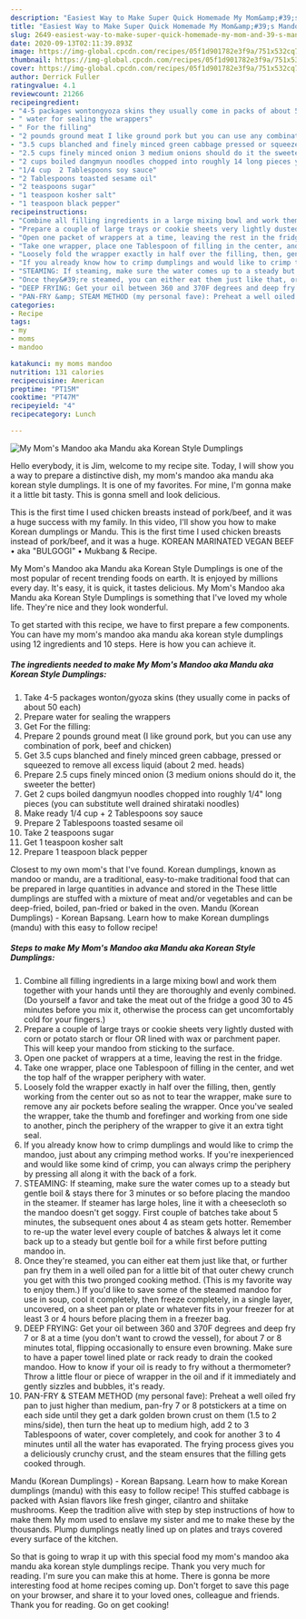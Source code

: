 ```yaml
---
description: "Easiest Way to Make Super Quick Homemade My Mom&amp;#39;s Mandoo aka Mandu aka Korean Style Dumplings"
title: "Easiest Way to Make Super Quick Homemade My Mom&amp;#39;s Mandoo aka Mandu aka Korean Style Dumplings"
slug: 2649-easiest-way-to-make-super-quick-homemade-my-mom-and-39-s-mandoo-aka-mandu-aka-korean-style-dumplings
date: 2020-09-13T02:11:39.893Z
image: https://img-global.cpcdn.com/recipes/05f1d901782e3f9a/751x532cq70/my-moms-mandoo-aka-mandu-aka-korean-style-dumplings-recipe-main-photo.jpg
thumbnail: https://img-global.cpcdn.com/recipes/05f1d901782e3f9a/751x532cq70/my-moms-mandoo-aka-mandu-aka-korean-style-dumplings-recipe-main-photo.jpg
cover: https://img-global.cpcdn.com/recipes/05f1d901782e3f9a/751x532cq70/my-moms-mandoo-aka-mandu-aka-korean-style-dumplings-recipe-main-photo.jpg
author: Derrick Fuller
ratingvalue: 4.1
reviewcount: 21266
recipeingredient:
- "4-5 packages wontongyoza skins they usually come in packs of about 50 each"
- " water for sealing the wrappers"
- " For the filling"
- "2 pounds ground meat I like ground pork but you can use any combination of pork beef and chicken"
- "3.5 cups blanched and finely minced green cabbage pressed or squeezed to remove all excess liquid about 2 med heads"
- "2.5 cups finely minced onion 3 medium onions should do it the sweeter the better"
- "2 cups boiled dangmyun noodles chopped into roughly 14 long pieces you can substitute well drained shirataki noodles"
- "1/4 cup  2 Tablespoons soy sauce"
- "2 Tablespoons toasted sesame oil"
- "2 teaspoons sugar"
- "1 teaspoon kosher salt"
- "1 teaspoon black pepper"
recipeinstructions:
- "Combine all filling ingredients in a large mixing bowl and work them together with your hands until they are thoroughly and evenly combined. (Do yourself a favor and take the meat out of the fridge a good 30 to 45 minutes before you mix it, otherwise the process can get uncomfortably cold for your fingers.)"
- "Prepare a couple of large trays or cookie sheets very lightly dusted with corn or potato starch or flour OR lined with wax or parchment paper. This will keep your mandoo from sticking to the surface."
- "Open one packet of wrappers at a time, leaving the rest in the fridge."
- "Take one wrapper, place one Tablespoon of filling in the center, and wet the top half of the wrapper periphery with water."
- "Loosely fold the wrapper exactly in half over the filling, then, gently working from the center out so as not to tear the wrapper, make sure to remove any air pockets before sealing the wrapper. Once you&#39;ve sealed the wrapper, take the thumb and forefinger and working from one side to another, pinch the periphery of the wrapper to give it an extra tight seal."
- "If you already know how to crimp dumplings and would like to crimp the mandoo, just about any crimping method works. If you&#39;re inexperienced and would like some kind of crimp, you can always crimp the periphery by pressing all along it with the back of a fork."
- "STEAMING: If steaming, make sure the water comes up to a steady but gentle boil &amp; stays there for 3 minutes or so before placing the mandoo in the steamer. If steamer has large holes, line it with a cheesecloth so the mandoo doesn&#39;t get soggy. First couple of batches take about 5 minutes, the subsequent ones about 4 as steam gets hotter. Remember to re-up the water level every couple of batches &amp; always let it come back up to a steady but gentle boil for a while first before putting mandoo in."
- "Once they&#39;re steamed, you can either eat them just like that, or further pan fry them in a well oiled pan for a little bit of that outer chewy crunch you get with this two pronged cooking method. (This is my favorite way to enjoy them.) If you&#39;d like to save some of the steamed mandoo for use in soup, cool it completely, then freeze completely, in a single layer, uncovered, on a sheet pan or plate or whatever fits in your freezer for at least 3 or 4 hours before placing them in a freezer bag."
- "DEEP FRYING: Get your oil between 360 and 370F degrees and deep fry 7 or 8 at a time (you don&#39;t want to crowd the vessel), for about 7 or 8 minutes total, flipping occasionally to ensure even browning. Make sure to have a paper towel lined plate or rack ready to drain the cooked mandoo. How to know if your oil is ready to fry without a thermometer? Throw a little flour or piece of wrapper in the oil and if it immediately and gently sizzles and bubbles, it&#39;s ready."
- "PAN-FRY &amp; STEAM METHOD (my personal fave): Preheat a well oiled fry pan to just higher than medium, pan-fry 7 or 8 potstickers at a time on each side until they get a dark golden brown crust on them (1.5 to 2 mins/side), then turn the heat up to medium high, add 2 to 3 Tablespoons of water, cover completely, and cook for another 3 to 4 minutes until all the water has evaporated. The frying process gives you a deliciously crunchy crust, and the steam ensures that the filling gets cooked through."
categories:
- Recipe
tags:
- my
- moms
- mandoo

katakunci: my moms mandoo 
nutrition: 131 calories
recipecuisine: American
preptime: "PT15M"
cooktime: "PT47M"
recipeyield: "4"
recipecategory: Lunch

---
```



![My Mom&#39;s Mandoo aka Mandu aka Korean Style Dumplings](https://img-global.cpcdn.com/recipes/05f1d901782e3f9a/751x532cq70/my-moms-mandoo-aka-mandu-aka-korean-style-dumplings-recipe-main-photo.jpg)

Hello everybody, it is Jim, welcome to my recipe site. Today, I will show you a way to prepare a distinctive dish, my mom&#39;s mandoo aka mandu aka korean style dumplings. It is one of my favorites. For mine, I'm gonna make it a little bit tasty. This is gonna smell and look delicious.

This is the first time I used chicken breasts instead of pork/beef, and it was a huge success with my family. In this video, I&#39;ll show you how to make Korean dumplings or Mandu. This is the first time I used chicken breasts instead of pork/beef, and it was a huge. KOREAN MARINATED VEGAN BEEF • aka &#34;BULGOGI&#34; • Mukbang &amp; Recipe.

My Mom&#39;s Mandoo aka Mandu aka Korean Style Dumplings is one of the most popular of recent trending foods on earth. It is enjoyed by millions every day. It's easy, it is quick, it tastes delicious. My Mom&#39;s Mandoo aka Mandu aka Korean Style Dumplings is something that I've loved my whole life. They're nice and they look wonderful.


To get started with this recipe, we have to first prepare a few components. You can have my mom&#39;s mandoo aka mandu aka korean style dumplings using 12 ingredients and 10 steps. Here is how you can achieve it.

<!--inarticleads1-->

##### The ingredients needed to make My Mom&#39;s Mandoo aka Mandu aka Korean Style Dumplings:

1. Take 4-5 packages wonton/gyoza skins (they usually come in packs of about 50 each)
1. Prepare  water for sealing the wrappers
1. Get  For the filling:
1. Prepare 2 pounds ground meat (I like ground pork, but you can use any combination of pork, beef and chicken)
1. Get 3.5 cups blanched and finely minced green cabbage, pressed or squeezed to remove all excess liquid (about 2 med. heads)
1. Prepare 2.5 cups finely minced onion (3 medium onions should do it, the sweeter the better)
1. Get 2 cups boiled dangmyun noodles chopped into roughly 1/4&#34; long pieces (you can substitute well drained shirataki noodles)
1. Make ready 1/4 cup + 2 Tablespoons soy sauce
1. Prepare 2 Tablespoons toasted sesame oil
1. Take 2 teaspoons sugar
1. Get 1 teaspoon kosher salt
1. Prepare 1 teaspoon black pepper


Closest to my own mom&#39;s that I&#39;ve found. Korean dumplings, known as mandoo or mandu, are a traditional, easy-to-make traditional food that can be prepared in large quantities in advance and stored in the These little dumplings are stuffed with a mixture of meat and/or vegetables and can be deep-fried, boiled, pan-fried or baked in the oven. Mandu (Korean Dumplings) - Korean Bapsang. Learn how to make Korean dumplings (mandu) with this easy to follow recipe! 

<!--inarticleads2-->

##### Steps to make My Mom&#39;s Mandoo aka Mandu aka Korean Style Dumplings:

1. Combine all filling ingredients in a large mixing bowl and work them together with your hands until they are thoroughly and evenly combined. (Do yourself a favor and take the meat out of the fridge a good 30 to 45 minutes before you mix it, otherwise the process can get uncomfortably cold for your fingers.)
1. Prepare a couple of large trays or cookie sheets very lightly dusted with corn or potato starch or flour OR lined with wax or parchment paper. This will keep your mandoo from sticking to the surface.
1. Open one packet of wrappers at a time, leaving the rest in the fridge.
1. Take one wrapper, place one Tablespoon of filling in the center, and wet the top half of the wrapper periphery with water.
1. Loosely fold the wrapper exactly in half over the filling, then, gently working from the center out so as not to tear the wrapper, make sure to remove any air pockets before sealing the wrapper. Once you&#39;ve sealed the wrapper, take the thumb and forefinger and working from one side to another, pinch the periphery of the wrapper to give it an extra tight seal.
1. If you already know how to crimp dumplings and would like to crimp the mandoo, just about any crimping method works. If you&#39;re inexperienced and would like some kind of crimp, you can always crimp the periphery by pressing all along it with the back of a fork.
1. STEAMING: If steaming, make sure the water comes up to a steady but gentle boil &amp; stays there for 3 minutes or so before placing the mandoo in the steamer. If steamer has large holes, line it with a cheesecloth so the mandoo doesn&#39;t get soggy. First couple of batches take about 5 minutes, the subsequent ones about 4 as steam gets hotter. Remember to re-up the water level every couple of batches &amp; always let it come back up to a steady but gentle boil for a while first before putting mandoo in.
1. Once they&#39;re steamed, you can either eat them just like that, or further pan fry them in a well oiled pan for a little bit of that outer chewy crunch you get with this two pronged cooking method. (This is my favorite way to enjoy them.) If you&#39;d like to save some of the steamed mandoo for use in soup, cool it completely, then freeze completely, in a single layer, uncovered, on a sheet pan or plate or whatever fits in your freezer for at least 3 or 4 hours before placing them in a freezer bag.
1. DEEP FRYING: Get your oil between 360 and 370F degrees and deep fry 7 or 8 at a time (you don&#39;t want to crowd the vessel), for about 7 or 8 minutes total, flipping occasionally to ensure even browning. Make sure to have a paper towel lined plate or rack ready to drain the cooked mandoo. How to know if your oil is ready to fry without a thermometer? Throw a little flour or piece of wrapper in the oil and if it immediately and gently sizzles and bubbles, it&#39;s ready.
1. PAN-FRY &amp; STEAM METHOD (my personal fave): Preheat a well oiled fry pan to just higher than medium, pan-fry 7 or 8 potstickers at a time on each side until they get a dark golden brown crust on them (1.5 to 2 mins/side), then turn the heat up to medium high, add 2 to 3 Tablespoons of water, cover completely, and cook for another 3 to 4 minutes until all the water has evaporated. The frying process gives you a deliciously crunchy crust, and the steam ensures that the filling gets cooked through.


Mandu (Korean Dumplings) - Korean Bapsang. Learn how to make Korean dumplings (mandu) with this easy to follow recipe! This stuffed cabbage is packed with Asian flavors like fresh ginger, cilantro and shiitake mushrooms. Keep the tradition alive with step by step instructions of how to make them My mom used to enslave my sister and me to make these by the thousands. Plump dumplings neatly lined up on plates and trays covered every surface of the kitchen. 

So that is going to wrap it up with this special food my mom&#39;s mandoo aka mandu aka korean style dumplings recipe. Thank you very much for reading. I'm sure you can make this at home. There is gonna be more interesting food at home recipes coming up. Don't forget to save this page on your browser, and share it to your loved ones, colleague and friends. Thank you for reading. Go on get cooking!
